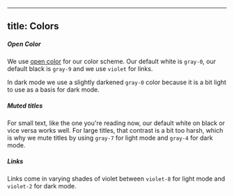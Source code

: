 ***

## title: Colors

##### Open Color

We use [open color](https://yeun.github.io/open-color/) for our color scheme.
Our default white is `gray-0`, our default black is `gray-9` and we use `violet` for links.

In dark mode we use a slightly darkened `gray-0` color because it is a bit light to
use as a basis for dark mode.

##### Muted titles

For small text, like the one you're reading now, our default white on black or
vice versa works well. For large titles, that contrast is a bit too harsh, which
is why we mute titles by using `gray-7` for light mode and `gray-4` for dark mode.

##### Links

Links come in varying shades of violet between `violet-8` for light
mode and `violet-2` for dark mode.
